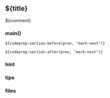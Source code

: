 ## ${title}
${comment}
### main()

```
${codeprep:section-before(prev, "mark-next")}

${codeprep:section-after(prev, "mark-next")}
```

### hint

### tips

### files

